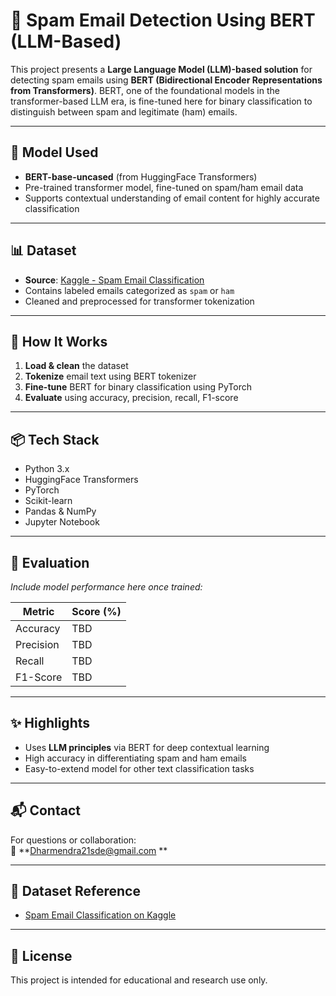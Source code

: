 # 📧 Spam Email Detection Using BERT (LLM-Based)

This project presents a **Large Language Model (LLM)-based solution** for detecting spam emails using **BERT (Bidirectional Encoder Representations from Transformers)**. BERT, one of the foundational models in the transformer-based LLM era, is fine-tuned here for binary classification to distinguish between spam and legitimate (ham) emails.

---

## 🧠 Model Used

- **BERT-base-uncased** (from HuggingFace Transformers)
- Pre-trained transformer model, fine-tuned on spam/ham email data
- Supports contextual understanding of email content for highly accurate classification

---

## 📊 Dataset

- **Source**: [Kaggle - Spam Email Classification](https://www.kaggle.com/datasets/ashfakyeafi/spam-email-classification/data)
- Contains labeled emails categorized as `spam` or `ham`
- Cleaned and preprocessed for transformer tokenization

---

## 🚀 How It Works

1. **Load & clean** the dataset
2. **Tokenize** email text using BERT tokenizer
3. **Fine-tune** BERT for binary classification using PyTorch
4. **Evaluate** using accuracy, precision, recall, F1-score

---

## 📦 Tech Stack

- Python 3.x  
- HuggingFace Transformers  
- PyTorch  
- Scikit-learn  
- Pandas & NumPy  
- Jupyter Notebook

---

## 🧪 Evaluation

*Include model performance here once trained:*

| Metric    | Score (%) |
|-----------|-----------|
| Accuracy  | TBD       |
| Precision | TBD       |
| Recall    | TBD       |
| F1-Score  | TBD       |

---

## ✨ Highlights

- Uses **LLM principles** via BERT for deep contextual learning  
- High accuracy in differentiating spam and ham emails  
- Easy-to-extend model for other text classification tasks  

---

## 📬 Contact

For questions or collaboration:  
📧 **Dharmendra21sde@gmail.com
**

---

## 🔗 Dataset Reference

- [Spam Email Classification on Kaggle](https://www.kaggle.com/datasets/ashfakyeafi/spam-email-classification/data)

---

## 🧾 License

This project is intended for educational and research use only.
